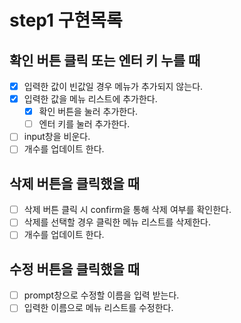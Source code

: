 # step1 구현목록

## 확인 버튼 클릭 또는 엔터 키 누를 때

- [x] 입력한 값이 빈값일 경우 메뉴가 추가되지 않는다.
- [x] 입력한 값을 메뉴 리스트에 추가한다.
  - [x] 확인 버튼을 눌러 추가한다.
  - [ ] 엔터 키를 눌러 추가한다.
- [ ] input창을 비운다.
- [ ] 개수를 업데이트 한다.

## 삭제 버튼을 클릭했을 때

- [ ] 삭제 버튼 클릭 시 confirm을 통해 삭제 여부를 확인한다.
- [ ] 삭제를 선택할 경우 클릭한 메뉴 리스트를 삭제한다.
- [ ] 개수를 업데이트 한다.

## 수정 버튼을 클릭했을 때

- [ ] prompt창으로 수정할 이름을 입력 받는다.
- [ ] 입력한 이름으로 메뉴 리스트를 수정한다.
